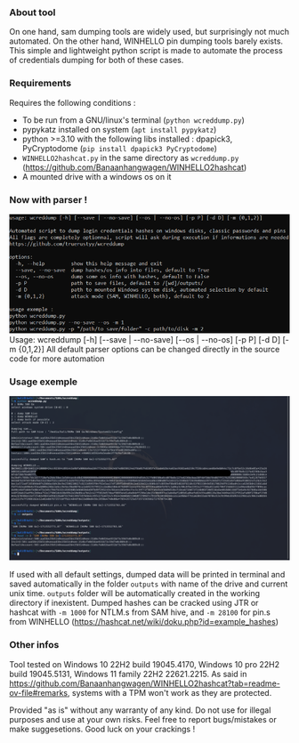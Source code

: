 ### About tool
On one hand, sam dumping tools are widely used, but surprisingly not much automated. On the other hand, WINHELLO pin dumping tools barely exists.
This simple and lightweight python script is made to automate the process of credentials dumping for both of these cases.

### Requirements
Requires the following conditions :
 - To be run from a GNU/linux's terminal (`python wcreddump.py`)
 - pypykatz installed on system (`apt install pypykatz`)
 - python >=3.10 with the following libs installed : dpapick3, PyCryptodome (`pip install dpapick3 PyCryptodome`)
 - `WINHELLO2hashcat.py` in the same directory as `wcreddump.py` (https://github.com/Banaanhangwagen/WINHELLO2hashcat)
 - A mounted drive with a windows os on it

### Now with parser !
<img alt="wcreddump help / parser" src="https://github.com/truerustyy/wcreddump/blob/main/wcreddump%20help.png">
Usage: wcreddump [-h] [--save | --no-save] [--os | --no-os] [-p P] [-d D] [-m {0,1,2}]
All default parser options can be changed directly in the source code for more automation

### Usage exemple
<img alt="Exemple usage of wcreddump on a kali linux." src="https://github.com/truerustyy/wcreddump/blob/main/wcreddump%20exemple3.png">

If used with all default settings, dumped data will be printed in terminal and saved automatically in the folder `outputs` with name of the drive and current unix time. `outputs` folder will be automatically created in the working directory if inexistent.
Dumped hashes can be cracked using JTR or hashcat with `-m 1000` for NTLM.s from SAM hive, and `-m 28100` for pin.s from WINHELLO (https://hashcat.net/wiki/doku.php?id=example_hashes)

### Other infos
Tool tested on Windows 10 22H2 build 19045.4170, Windows 10 pro 22H2 build 19045.5131, Windows 11 family 22H2 22621.2215.
As said in https://github.com/Banaanhangwagen/WINHELLO2hashcat?tab=readme-ov-file#remarks, systems with a TPM won't work as they are protected.

Provided "as is" without any warranty of any kind. Do not use for illegal purposes and use at your own risks.
Feel free to report bugs/mistakes or make suggesetions.
Good luck on your crackings !
